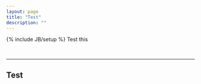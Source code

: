 ```yaml
---
layout: page
title: "Test"
description: ""
---
```

{% include JB/setup %}
Test this
<br />

&nbsp;&nbsp;&nbsp;


****
## Test